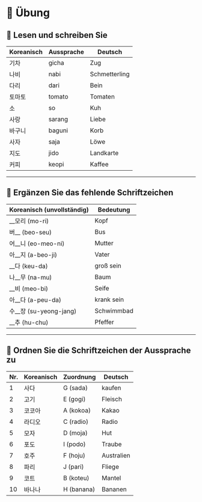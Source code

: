 
# 📘 Übung


## 📖 Lesen und schreiben Sie

| Koreanisch | Aussprache | Deutsch         |
|------------|------------|-----------------|
| 기차       | gicha      | Zug             |
| 나비       | nabi       | Schmetterling   |
| 다리       | dari       | Bein            |
| 토마토     | tomato     | Tomaten         |
| 소         | so         | Kuh             |
| 사랑       | sarang     | Liebe           |
| 바구니     | baguni     | Korb            |
| 사자       | saja       | Löwe            |
| 지도       | jido       | Landkarte       |
| 커피       | keopi      | Kaffee          |

---

## 📖 Ergänzen Sie das fehlende Schriftzeichen

| Koreanisch (unvollständig) | Bedeutung       |
|----------------------------|-----------------|
| __모리 (mo-ri)             | Kopf            |
| 버__ (beo-seu)             | Bus             |
| 어__니 (eo-meo-ni)         | Mutter          |
| 아__지 (a-beo-ji)          | Vater           |
| __다 (keu-da)              | groß sein       |
| 나__무 (na-mu)             | Baum            |
| __비 (meo-bi)              | Seife           |
| 아__다 (a-peu-da)          | krank sein      |
| 수__장 (su-yeong-jang)     | Schwimmbad      |
| __추 (hu-chu)              | Pfeffer         |

---

## 📖 Ordnen Sie die Schriftzeichen der Aussprache zu

| Nr. | Koreanisch | Zuordnung | Deutsch     |
|-----|------------|-----------|-------------|
| 1   | 사다       | G (sada)  | kaufen      |
| 2   | 고기       | E (gogi)  | Fleisch     |
| 3   | 코코아     | A (kokoa) | Kakao       |
| 4   | 라디오     | C (radio) | Radio       |
| 5   | 모자       | D (moja)  | Hut         |
| 6   | 포도       | I (podo)  | Traube      |
| 7   | 호주       | F (hoju)  | Australien  |
| 8   | 파리       | J (pari)  | Fliege      |
| 9   | 코트       | B (koteu) | Mantel      |
| 10  | 바나나     | H (banana)| Bananen     |
